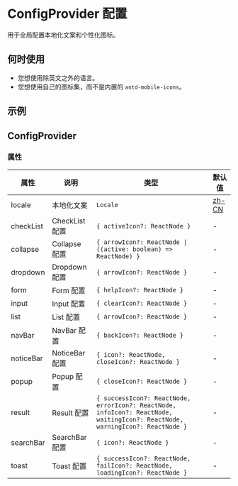 # ConfigProvider 配置

用于全局配置本地化文案和个性化图标。

## 何时使用

- 您想使用除英文之外的语言。
- 您想使用自己的图标集，而不是内置的 `antd-mobile-icons`。

## 示例

<!-- <code src="./demos/demo1.tsx" ></code> -->

<!-- <code src="./demos/demo2.tsx" ></code> -->

## ConfigProvider

### 属性

| 属性 | 说明 | 类型 | 默认值 |
| --- | --- | --- | --- |
| locale | 本地化文案 | `Locale` | [zh-CN] |
| checkList | CheckList 配置 | `{ activeIcon?: ReactNode }` | - |
| collapse | Collapse 配置 | `{ arrowIcon?: ReactNode \| ((active: boolean) => ReactNode) }` | - |
| dropdown | Dropdown 配置 | `{ arrowIcon?: ReactNode }` | - |
| form | Form 配置 | `{ helpIcon?: ReactNode }` | - |
| input | Input 配置 | `{ clearIcon?: ReactNode }` | - |
| list | List 配置 | `{ arrowIcon?: ReactNode }` | - |
| navBar | NavBar 配置 | `{ backIcon?: ReactNode }` | - |
| noticeBar | NoticeBar 配置 | `{ icon?: ReactNode, closeIcon?: ReactNode }` | - |
| popup | Popup 配置 | `{ closeIcon?: ReactNode }` | - |
| result | Result 配置 | `{ successIcon?: ReactNode, errorIcon?: ReactNode, infoIcon?: ReactNode, waitingIcon?: ReactNode, warningIcon?: ReactNode }` | - |
| searchBar | SearchBar 配置 | `{ icon?: ReactNode }` | - |
| toast | Toast 配置 | `{ successIcon?: ReactNode, failIcon?: ReactNode, loadingIcon?: ReactNode }` | - |

[zh-CN]: https://github.com/ant-design/ant-design-mobile/blob/master/src/locales/zh-CN.ts
